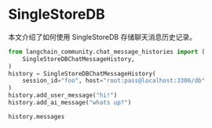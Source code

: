 # SingleStoreDB

本文介绍了如何使用 SingleStoreDB 存储聊天消息历史记录。

```python
from langchain_community.chat_message_histories import (
    SingleStoreDBChatMessageHistory,
)
history = SingleStoreDBChatMessageHistory(
    session_id="foo", host="root:pass@localhost:3306/db"
)
history.add_user_message("hi!")
history.add_ai_message("whats up?")
```

```python
history.messages
```